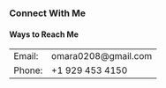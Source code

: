  <h3>Connect With Me</h3>

<section class="contact-box">
    <h4>Ways to Reach Me</h4>

<div class="contact-info">
    <table>
        <tr>
            <td>Email:</td>
            <td>omara0208@gmail.com</td>
        </tr>
        <tr>
            <td>Phone:</td>
            <td>+1 929 453 4150</td>
        </tr>
    </table>
</div>
</section>